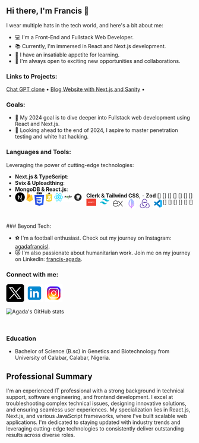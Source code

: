 ## Hi there, I'm Francis 👋

I wear multiple hats in the tech world, and here's a bit about me:

- 💻 I'm a Front-End and Fullstack Web Developer.
- 📚 Currently, I'm immersed in React and Next.js development.
- 🌱 I have an insatiable appetite for learning.
- 💼 I'm always open to exciting new opportunities and collaborations.

### Links to Projects:
<a href="https://github.com/Agadafrancis/louistech-gpt" target="_blank">Chat GPT clone</a>
•
<a href="https://github.com/Agadafrancis/Nextjs-Blog" target="_blank">Blog Website with Next.js and Sanity</a>
•

### Goals:

- 🥅 My 2024 goal is to dive deeper into Fullstack web development using React and Next.js.
- 🔭 Looking ahead to the end of 2024, I aspire to master penetration testing and white hat hacking.


### Languages and Tools:
Leveraging the power of cutting-edge technologies:
- **Next.js & TypeScript**: 
- **Svix & Uploadthing**: 
- **MongoDB & React.js**: 
- **Clerk & Tailwind CSS**, - **Zod**
[<img align="left" alt="Next.js" width="26px" src="./icons/next.png"/>]
[<img align="left" alt="Firebase" width="26px" src="./icons/firebase2.png"/>]
[<img align="left" alt="CSS3" width="26px" src="./icons/css.png"/>]
[<img align="left" alt="JavaScript" width="26px" src="./icons/js.png" />]
[<img align="left" alt="React" width="26px" src="./icons/react.png"/>]
[<img align="left" alt="Node.js" width="26px" src="./icons/node.png"/>]
[<img align="left" alt="Github" width="26px" src="./icons/github.png" style="padding-right:10px;" />]
[<img align="left" alt="Sanity" width="26px" src="./icons/sanity.png" style="padding-right:10px;" />]
[<img align="left" alt="Tailwind" width="26px" src="./icons/tailwind.png" style="padding-right:10px;" />]
[<img align="left" alt="Express js" width="26px" src="./icons/express.png" style="padding-right:10px;" />]
[<img align="left" alt="Mongo DB" width="26px" src="./icons/mongodb.png" style="padding-right:10px;" />]
[<img align="left" alt="Redux" width="26px" src="./icons/redux.png" style="padding-right:10px;" />]
[<img align="left" alt="VS code" width="26px" src="./icons/vscode.png" />]
<br />
<br />
### Beyond Tech:

- ⚽ I'm a football enthusiast. Check out my journey on Instagram: [agadafrancisl](https://www.instagram.com/agadafrancisl/).
- 😻 I'm also passionate about humanitarian work. Join me on my journey on LinkedIn: [francis-agada](https://www.linkedin.com/in/francis-agada-2295471a0/).

### Connect with me:
[![twitter](./img/twitterxx.png)](https://twitter.com/agadafrancisl)
[![Linkedin](./img/linkedin.png)](https://www.linkedin.com/in/francis-agada-2295471a0/)
[![Instagram](./img/instagram.png)](https://www.instagram.com/agadafrancisl/)



![Agada's GitHub stats](https://github-readme-stats-five-psi-90.vercel.app/api?username=Agadafrancis&show_icons=true&hide_border=true)

<br />

### Education
- Bachelor of Science (B.sc) in Genetics and Biotechnology from University of Calabar, Calabar, Nigeria.

## Professional Summary

I'm an experienced IT professional with a strong background in technical support, software engineering, and frontend development. I excel at troubleshooting complex technical issues, designing innovative solutions, and ensuring seamless user experiences. My specialization lies in React.js, Next.js, and various JavaScript frameworks, where I've built scalable web applications. I'm dedicated to staying updated with industry trends and leveraging cutting-edge technologies to consistently deliver outstanding results across diverse roles.
